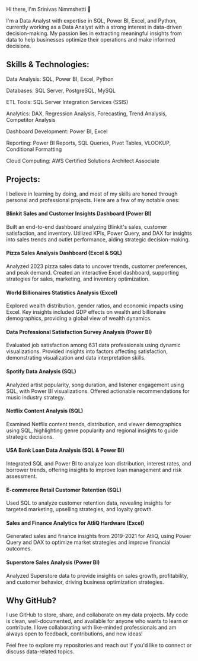 Hi there, I'm Srinivas Nimmshetti 👋

I'm a Data Analyst with expertise in SQL, Power BI, Excel, and Python, currently working as a Data Analyst with a strong interest in data-driven decision-making. My passion lies in extracting meaningful insights from data to help businesses optimize their operations and make informed decisions.

## Skills & Technologies:

Data Analysis: SQL, Power BI, Excel, Python

Databases: SQL Server, PostgreSQL, MySQL

ETL Tools: SQL Server Integration Services (SSIS)

Analytics: DAX, Regression Analysis, Forecasting, Trend Analysis, Competitor Analysis

Dashboard Development: Power BI, Excel

Reporting: Power BI Reports, SQL Queries, Pivot Tables, VLOOKUP, Conditional Formatting

Cloud Computing: AWS Certified Solutions Architect Associate

## Projects:

I believe in learning by doing, and most of my skills are honed through personal and professional projects. Here are a few of my notable ones:

#### Blinkit Sales and Customer Insights Dashboard (Power BI)

Built an end-to-end dashboard analyzing Blinkit's sales, customer satisfaction, and inventory. Utilized KPIs, Power Query, and DAX for insights into sales trends and outlet performance, aiding strategic decision-making.

#### Pizza Sales Analysis Dashboard (Excel & SQL)

Analyzed 2023 pizza sales data to uncover trends, customer preferences, and peak demand. Created an interactive Excel dashboard, supporting strategies for sales, marketing, and inventory optimization.

#### World Billionaires Statistics Analysis (Excel)

Explored wealth distribution, gender ratios, and economic impacts using Excel. Key insights included GDP effects on wealth and billionaire demographics, providing a global view of wealth dynamics.

#### Data Professional Satisfaction Survey Analysis (Power BI)

Evaluated job satisfaction among 631 data professionals using dynamic visualizations. Provided insights into factors affecting satisfaction, demonstrating visualization and data interpretation skills.

#### Spotify Data Analysis (SQL)

Analyzed artist popularity, song duration, and listener engagement using SQL, with Power BI visualizations. Offered actionable recommendations for music industry strategy. 

#### Netflix Content Analysis (SQL)

Examined Netflix content trends, distribution, and viewer demographics using SQL, highlighting genre popularity and regional insights to guide strategic decisions.

#### USA Bank Loan Data Analysis (SQL & Power BI)

Integrated SQL and Power BI to analyze loan distribution, interest rates, and borrower trends, offering insights to improve loan management and risk assessment.

#### E-commerce Retail Customer Retention (SQL)

Used SQL to analyze customer retention data, revealing insights for targeted marketing, upselling strategies, and loyalty growth.

#### Sales and Finance Analytics for AtliQ Hardware (Excel)

Generated sales and finance insights from 2019-2021 for AtliQ, using Power Query and DAX to optimize market strategies and improve financial outcomes.

#### Superstore Sales Analysis (Power BI)

Analyzed Superstore data to provide insights on sales growth, profitability, and customer behavior, driving business optimization strategies.


## Why GitHub?

I use GitHub to store, share, and collaborate on my data projects. My code is clean, well-documented, and available for anyone who wants to learn or contribute. I love collaborating with like-minded professionals and am always open to feedback, contributions, and new ideas!

Feel free to explore my repositories and reach out if you'd like to connect or discuss data-related topics.

